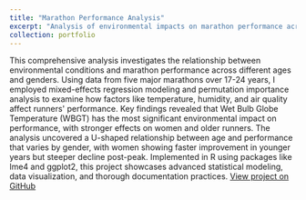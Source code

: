 ```yaml
---
title: "Marathon Performance Analysis"
excerpt: "Analysis of environmental impacts on marathon performance across age and gender<br/><img src='/images/marathon-analysis.png'>"
collection: portfolio
---
```


This comprehensive analysis investigates the relationship between environmental conditions and marathon performance across different ages and genders. Using data from five major marathons over 17-24 years, I employed mixed-effects regression modeling and permutation importance analysis to examine how factors like temperature, humidity, and air quality affect runners' performance. Key findings revealed that Wet Bulb Globe Temperature (WBGT) has the most significant environmental impact on performance, with stronger effects on women and older runners. The analysis uncovered a U-shaped relationship between age and performance that varies by gender, with women showing faster improvement in younger years but steeper decline post-peak. Implemented in R using packages like lme4 and ggplot2, this project showcases advanced statistical modeling, data visualization, and thorough documentation practices. [View project on GitHub](https://github.com/tomrannosaurus/marathon_project)​​​​​​​​​​​​​​​​